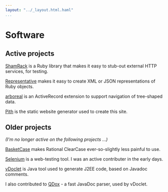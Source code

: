 ```yaml
---
layout: "../_layout.html.haml"
...
```


Software
========

Active projects
---------------

[ShamRack](http://github.com/mdub/sham_rack) is a Ruby library that makes it easy to stub-out external HTTP services, for testing.

[Representative](http://github.com/mdub/representative) makes it easy to create XML or JSON representations of Ruby objects.

[arboreal](http://github.com/mdub/arboreal) is an ActiveRecord extension to support navigation of tree-shaped data.

[Pith](http://github.com/mdub/pith) is the static website generator used to create this site.

Older projects
--------------

*(I'm no longer active on the following projects ...)*

[BasketCase](http://github.com/mdub/basketcase) makes Rational ClearCase ever-so-slightly less painful to use.

[Selenium](http://openqa.org/selenium/) is a web-testing tool.  I was an active contributer in the early days.

[vDoclet](http://vdoclet.sourceforge.net/) is Java tool used to generate J2EE code, based on
Javadoc comments.  

I also contributed to [QDox](http://qdox.codehaus.org/) - a fast JavaDoc parser, used by
vDoclet.

